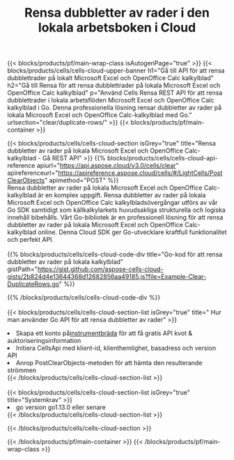 ﻿---
title:  Rensa dubbletter av rader i den lokala arbetsboken i Cloud
description: "Cloud API:er och SDK:er för att rensa dubbletter av rader på Microsoft Excel & OpenOffice Calc. Rensa dubbletter av rader på lokala kalkylblad med Cells Cloud API. SDK stöder olika utvecklingsspråk. De inkluderar Android, C#, Go, Java, NodeJS, Perl, PHP, Python, Ruby och swift."
url: /sv/go/clear/duplicate-rows/
---
{{< blocks/products/pf/main-wrap-class isAutogenPage="true" >}}
{{< blocks/products/cells/cells-cloud-upper-banner h1="Gå till API för att rensa dubblettrader på lokalt Microsoft Excel och OpenOffice Calc kalkylblad" h2="Gå till Rensa för att rensa dubblettrader på lokala Microsoft Excel och OpenOffice Calc kalkylblad" p="Använd Cells Rensa REST API för att rensa dubblettrader i lokala arbetsflöden Microsoft Excel och OpenOffice Calc kalkylblad i Go. Denna professionella lösning rensar dubbletter av rader på lokala Microsoft Excel och OpenOffice Calc-kalkylblad med Go." urlsection="clear/duplicate-rows/" >}}
{{< blocks/products/pf/main-container >}}

{{< blocks/products/cells/cells-cloud-section isGrey="true" title="Rensa dubbletter av rader på lokala Microsoft Excel och OpenOffice Calc-kalkylblad - Gå REST API" >}}
{{% blocks/products/cells/cells-cloud-api-reference apiurl="https://api.aspose.cloud/v3.0/cells/clear" apireferenceurl="https://apireference.aspose.cloud/cells/#/LightCells/PostClearObjects" apimethod="POST" %}}
<br/>
Rensa dubbletter av rader på lokala Microsoft Excel och OpenOffice Calc-kalkylblad är en komplex uppgift. Rensa dubbletter av rader på lokala Microsoft Excel och OpenOffice Calc kalkylbladsövergångar utförs av vår Go SDK samtidigt som källkalkylarkets huvudsakliga strukturella och logiska innehåll bibehålls. Vårt Go-bibliotek är en professionell lösning för att rensa dubbletter av rader på lokala Microsoft Excel och OpenOffice Calc-kalkylblad online. Denna Cloud SDK ger Go-utvecklare kraftfull funktionalitet och perfekt API.
<br/>
<br/>
{{% blocks/products/cells/cells-cloud-code-div title="Go-kod för att rensa dubbletter av rader på lokala kalkylblad" gistPath="https://gist.github.com/aspose-cells-cloud-gists/2b824d4e13644368d12682856aa49185.js?file=Example-Clear-DuplicateRows.go" %}}
  
{{% /blocks/products/cells/cells-cloud-code-div %}}
<br/>
<br/>
{{< blocks/products/cells/cells-cloud-section-list isGrey="true" title=" Hur man använder Go API för att rensa dubbletter av rader" >}}
<li> Skapa ett konto på<a href="https://dashboard.aspose.cloud/">instrumentbräda</a> för att få gratis API kvot & auktoriseringsinformation</li>
<li>Initiera CellsApi med klient-id, klienthemlighet, basadress och version API</li>
<li>Anrop PostClearObjects-metoden för att hämta den resulterande strömmen</li>
{{< /blocks/products/cells/cells-cloud-section-list >}}
<br/>
<br/>
{{< blocks/products/cells/cells-cloud-section-list isGrey="true" title="Systemkrav" >}}
<li>go version go1.13.0 eller senare</li>
{{< /blocks/products/cells/cells-cloud-section-list >}}

{{< /blocks/products/cells/cells-cloud-section >}}

{{< /blocks/products/pf/main-container >}}
{{< /blocks/products/pf/main-wrap-class >}}
